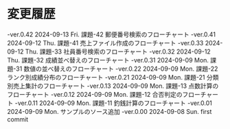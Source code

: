 # 変更履歴

  -ver.0.42 2024-09-13 Fri. 課題-42 郵便番号検索のフローチャート
  -ver.0.41 2024-09-12 Thu. 課題-41 売上ファイル作成のフローチャート
  -ver.0.33 2024-09-12 Thu. 課題-33 社員番号検索のフローチャート
  -ver.0.32 2024-09-12 Thu. 課題-32 成績並べ替えのフローチャート
  -ver.0.31 2024-09-09 Mon. 課題-31 数値の並べ替えのフローチャート
  -ver.0.22 2024-09-09 Mon. 課題-22 ランク別成績分布のフローチャート
  -ver.0.21 2024-09-09 Mon. 課題-21 分類別売上集計のフローチャート
  -ver.0.13 2024-09-09 Mon. 課題-13 点数計算のフローチャート
  -ver.0.12 2024-09-09 Mon. 課題-12 合否判定のフローチャート
  -ver.0.11 2024-09-09 Mon. 課題-11 釣銭計算のフローチャート
  -ver.0.01 2024-09-09 Mon. サンプルのソース追加
  -ver.0.00 2024-09-08 Sun. first commit